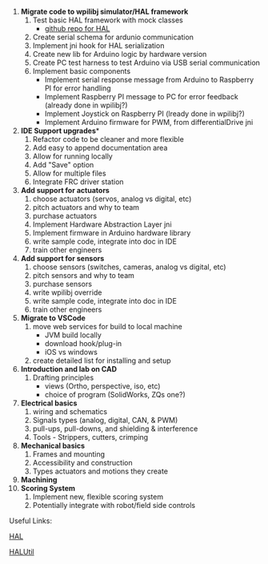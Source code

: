 1. **Migrate code to wpilibj simulator/HAL framework**
    1. Test basic HAL framework with mock classes
        - [github repo for HAL](https://github.com/wpilibsuite/allwpilib)
    1. Create serial schema for ardunio communication
	1. Implement jni hook for HAL serialization
	1. Create new lib for Arduino logic by hardware version
	1. Create PC test harness to test Arduino via USB serial communication
    1. Implement basic components
        - Implement serial response message from Arduino to Raspberry PI for error handling
		- Implement Raspberry PI message to PC for error feedback (already done in wpilibj?)
        - Implement Joystick on Raspberry PI (lready done in wpilibj?)
		- Implement Arduino firmware for PWM, from differentialDrive jni
1. **IDE Support upgrades***
    1. Refactor code to be cleaner and more flexible
	1. Add easy to append documentation area
    1. Allow for running locally
    1. Add "Save" option
    1. Allow for multiple files
	1. Integrate FRC driver station
1. **Add support for actuators**
    1. choose actuators (servos, analog vs digital, etc)
    1. pitch actuators and why to team
    1. purchase actuators
    1. Implement Hardware Abstraction Layer jni
	1. Implement firmware in Arduino hardware library
    1. write sample code, integrate into doc in IDE
    1. train other engineers
1. **Add support for sensors**
    1. choose sensors (switches, cameras, analog vs digital, etc)
    1. pitch sensors and why to team
    1. purchase sensors
    1. write wpilibj override
    1. write sample code, integrate into doc in IDE
    1. train other engineers
1. **Migrate to VSCode**
    1. move web services for build to local machine
        - JVM build locally
        - download hook/plug-in
        - iOS vs windows
    1. create detailed list for installing and setup
1. **Introduction and lab on CAD**
    1. Drafting principles
        - views (Ortho, perspective, iso, etc)
        - choice of program (SolidWorks, ZQs one?)
1. **Electrical basics**
    1. wiring and schematics
    1. Signals types (analog, digital, CAN, & PWM)
    1. pull-ups, pull-downs, and shielding & interference
    1. Tools - Strippers, cutters, crimping
1. **Mechanical basics**
    1. Frames and mounting
    1. Accessibility and construction
    1. Types actuators and motions they create
1. **Machining**
1. **Scoring System**
    1. Implement new, flexible scoring system
    2. Potentially integrate with robot/field side controls

Useful Links:

[HAL](https://first.wpi.edu/FRC/roborio/release/docs/cpp/annotated.html)

[HALUtil](https://first.wpi.edu/FRC/roborio/release/docs/java/edu/wpi/first/wpilibj/hal/HALUtil.html)
